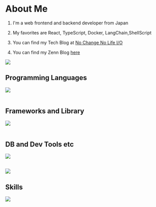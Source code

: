 # About Me

1. I'm a web frontend and backend developer from Japan

2. My favorites are React, TypeScript, Docker, LangChain,ShellScript

3. You can find my Tech Blog at [No Change No Life I/O](https://masanyon.com/)

4. You can find my Zenn Blog [here](https://zenn.dev/manase)

![](https://github-readme-stats.vercel.app/api/top-langs?username=moriT958&show_icons=true&locale=en&layout=compact)

## Programming Languages

<img src="https://skillicons.dev/icons?i=html,css,js,typescript,python,c," /> <br /><br />

## Frameworks and Library

<img src="https://skillicons.dev/icons?i=react,next,vue,nuxt,nodejs,express,flask,fastapi,laravel,wordpress" /> <br /><br />

## DB and Dev Tools etc

<img src="https://skillicons.dev/icons?i=mysql,postgresql,docker,git,github,vscode,linux,aws,azure,figma,nginx" /> <br /><br />



![](http://github-profile-summary-cards.vercel.app/api/cards/profile-details?username=moriT958&theme=tokyonight)



## Skills
![](https://skillicons.dev/icons?i=js,react,tailwind,python,flask,fastapi)
